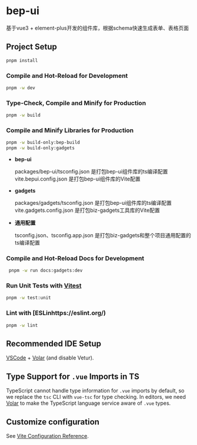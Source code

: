# bep-ui

基于vue3 + element-plus开发的组件库，根据schema快速生成表单、表格页面

## Project Setup

```sh
pnpm install
```

### Compile and Hot-Reload for Development

```sh
pnpm -w dev
```

### Type-Check, Compile and Minify for Production

```sh
pnpm -w build
```

### Compile and Minify Libraries for Production

```sh
pnpm -w build-only:bep-build
pnpm -w build-only:gadgets
```

- **bep-ui**

  packages/bep-ui/tsconfig.json 是打包bep-ui组件库的ts编译配置
  vite.bepui.config.json 是打包bep-ui组件库的Vite配置

- **gadgets**

  packages/gadgets/tsconfig.json 是打包bep-ui组件库的ts编译配置
  vite.gadgets.config.json 是打包biz-gadgets工具库的Vite配置

- **通用配置**

  tsconfig.json、tsconfig.app.json 是打包biz-gadgets和整个项目通用配置的ts编译配置

### Compile and Hot-Reload Docs for Development

```sh
 pnpm -w run docs:gadgets:dev
```

### Run Unit Tests with [Vitest](https://vitest.dev/)

```sh
pnpm -w test:unit
```

### Lint with [ESLinhttps://eslint.org/)

```sh
pnpm -w lint
```

## Recommended IDE Setup

[VSCode](https://code.visualstudio.com/) + [Volar](https://marketplace.visualstudio.com/items?itemName=Vue.volar) (and disable Vetur).

## Type Support for `.vue` Imports in TS

TypeScript cannot handle type information for `.vue` imports by default, so we replace the `tsc` CLI with `vue-tsc` for type checking. In editors, we need [Volar](https://marketplace.visualstudio.com/items?itemName=Vue.volar) to make the TypeScript language service aware of `.vue` types.

## Customize configuration

See [Vite Configuration Reference](https://vitejs.dev/config/).
